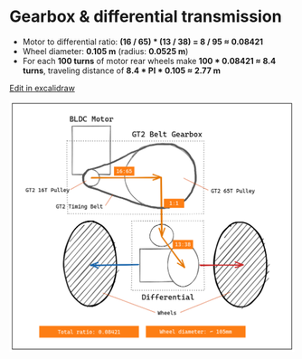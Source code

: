 # Gearbox & differential transmission

- Motor to differential ratio: **(16 / 65) * (13 / 38) = 8 / 95 &thickapprox; 0.08421**
- Wheel diameter: **0.105 m** (radius: **0.0525 m**)
- For each **100 turns** of motor rear wheels make **100 * 0.08421 &thickapprox; 8.4 turns**, traveling distance of **8.4 * PI * 0.105 &thickapprox; 2.77 m**

[Edit in excalidraw](https://excalidraw.com/#json=YWuY4R6Dwvgntv3lw4HMn,Wu6pbtCz8jfEcrqzUD1GEQ)

![gearbox.png](images/gearbox.png)
